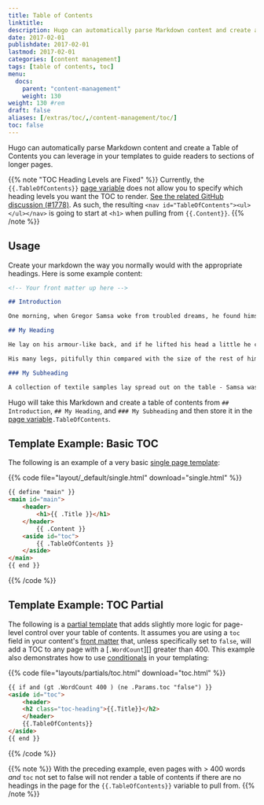 ```yaml
---
title: Table of Contents
linktitle:
description: Hugo can automatically parse Markdown content and create a Table of Contents you can leverage in your templates to guide readers to sections of longer pages.
date: 2017-02-01
publishdate: 2017-02-01
lastmod: 2017-02-01
categories: [content management]
tags: [table of contents, toc]
menu:
  docs:
    parent: "content-management"
    weight: 130
weight: 130	#rem
draft: false
aliases: [/extras/toc/,/content-management/toc/]
toc: false
---
```


Hugo can automatically parse Markdown content and create a Table of Contents you can leverage in your templates to guide readers to sections of longer pages.

{{% note "TOC Heading Levels are Fixed" %}}
Currently, the `{{.TableOfContents}}` [page variable](/variables/page/) does not allow you to specify which heading levels you want the TOC to render. [See the related GitHub discussion (#1778)](https://github.com/spf13/hugo/issues/1778). As such, the resulting `<nav id="TableOfContents"><ul></ul></nav>` is going to start at `<h1>` when pulling from `{{.Content}}`.
{{% /note %}}

## Usage

Create your markdown the way you normally would with the appropriate headings. Here is some example content:

```md
<!-- Your front matter up here -->

## Introduction

One morning, when Gregor Samsa woke from troubled dreams, he found himself transformed in his bed into a horrible vermin.

## My Heading

He lay on his armour-like back, and if he lifted his head a little he could see his brown belly, slightly domed and divided by arches into stiff sections. The bedding was hardly able to cover it and seemed ready to slide off any moment.

His many legs, pitifully thin compared with the size of the rest of him, waved about helplessly as he looked. "What's happened to me? " he thought. It wasn't a dream. His room, a proper human room although a little too small, lay peacefully between its four familiar walls.

### My Subheading

A collection of textile samples lay spread out on the table - Samsa was a travelling salesman - and above it there hung a picture that he had recently cut out of an illustrated magazine and housed in a nice, gilded frame. It showed a lady fitted out with a fur hat and fur boa who sat upright, raising a heavy fur muff that covered the whole of her lower arm towards the viewer. Gregor then turned to look out the window at the dull weather. Drops
```

Hugo will take this Markdown and create a table of contents from `## Introduction`, `## My Heading`, and `### My Subheading` and then store it in the [page variable][pagevars]`.TableOfContents`.

## Template Example: Basic TOC

The following is an example of a very basic [single page template][]:

{{% code file="layout/_default/single.html" download="single.html" %}}
```html
{{ define "main" }}
<main id="main">
    <header>
        <h1>{{ .Title }}</h1>
    </header>
        {{ .Content }}
    <aside id="toc">
        {{ .TableOfContents }}
    </aside>
</main>
{{ end }}
```
{{% /code %}}

## Template Example: TOC Partial

The following is a [partial template][partials] that adds slightly more logic for page-level control over your table of contents. It assumes you are using a `toc` field in your content's [front matter][] that, unless specifically set to `false`, will add a TOC to any page with a [`.WordCount`][] greater than 400. This example also demonstrates how to use [conditionals][] in your templating:

{{% code file="layouts/partials/toc.html" download="toc.html" %}}
```html
{{ if and (gt .WordCount 400 ) (ne .Params.toc "false") }}
<aside id="toc">
    <header>
    <h2 class="toc-heading">{{.Title}}</h2>
    </header>
    {{.TableOfContents}}
</aside>
{{ end }}
```
{{% /code %}}

{{% note %}}
With the preceding example, even pages with > 400 words *and* `toc` not set to false will not render a table of contents if there are no headings in the page for the `{{.TableOfContents}}` variable to pull from.
{{% /note %}}

[conditionals]: /templates/introduction/#conditionals/
[front matter]: /content-management/table-of-contents/
[pagevars]: /variables/page/
[partials]: /templates/partials/
[single page template]: /templates/single-page-templates/